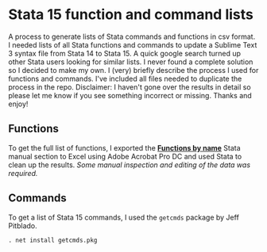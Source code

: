 # Stata 15 function and command lists
A process to generate lists of Stata commands and functions in csv format. I needed lists of all Stata functions and commands to update a Sublime Text 3 syntax file from Stata 14 to Stata 15. A quick google search turned up other Stata users looking for similar lists. I never found a complete solution so I decided to make my own. I (very) briefly describe the process I used for functions and commands. I've included all files needed to duplicate the process in the repo. Disclaimer: I haven't gone over the results in detail so please let me know if you see something incorrect or missing. Thanks and enjoy!


## Functions
To get the full list of functions, I exported the [**Functions by name**](https://www.stata.com/manuals/fnfunctionsbyname.pdf) Stata manual section to Excel using Adobe Acrobat Pro DC and used Stata to clean up the results. *Some manual inspection and editing of the data was required.*

## Commands
To get a list of Stata 15 commands, I used the ```getcmds``` package by Jeff Pitblado.
```
. net install getcmds.pkg
```
